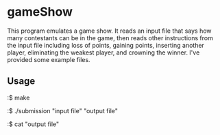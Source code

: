 # gameShow

This program emulates a game show. It reads an input file that says how many contestants can be in the game, then reads other instructions from the input file including loss of points, gaining points, inserting another player, eliminating the weakest player, and crowning the winner. I've provided some example files.

## Usage

:$ make

:$ ./submission "input file" "output file"

:$ cat "output file"
